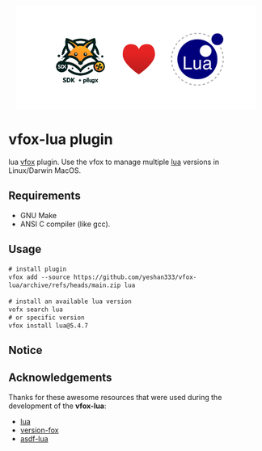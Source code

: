 <div align="center">

![logo](./assets/vfox-lua-logo.png)

</div>

# vfox-lua plugin

lua [vfox](https://github.com/version-fox) plugin. Use the vfox to manage multiple [lua](https://www.lua.org/ftp/) versions in Linux/Darwin MacOS.

## Requirements

- GNU Make
- ANSI C compiler (like gcc).

## Usage

```shell
# install plugin
vfox add --source https://github.com/yeshan333/vfox-lua/archive/refs/heads/main.zip lua

# install an available lua version
vofx search lua
# or specific version 
vfox install lua@5.4.7
```

## Notice



## Acknowledgements

Thanks for these awesome resources that were used during the development of the **vfox-lua**:

- [lua](https://www.lua.org/)
- [version-fox](https://github.com/version-fox/vfox)
- [asdf-lua](https://github.com/Stratus3D/asdf-lua)
